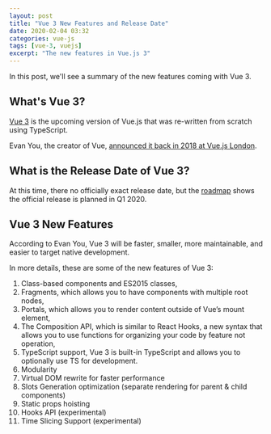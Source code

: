```yaml
---
layout: post
title: "Vue 3 New Features and Release Date"
date: 2020-02-04 03:32
categories: vue-js 
tags: [vue-3, vuejs]
excerpt: "The new features in Vue.js 3" 
---
```


In this post, we'll see a summary of the new features coming with Vue 3.

## What's Vue 3?

[Vue 3](https://medium.com/the-vue-point/plans-for-the-next-iteration-of-vue-js-777ffea6fabf) is the upcoming version of Vue.js that was re-written from scratch using TypeScript.

 Evan You, the creator of Vue, [announced it back in  2018 at Vue.js London](https://medium.com/the-vue-point/plans-for-the-next-iteration-of-vue-js-777ffea6fabf?ref=madewithvuejs.com).

## What is the Release Date of Vue 3?

At this time, there no officially exact release date, but the [roadmap](https://github.com/vuejs/vue/projects/6) shows the official release is planned in Q1 2020.


## Vue 3 New Features

According to Evan You, Vue 3 will be faster, smaller, more maintainable, and easier to target native development.

In more details, these are some of the new features of Vue 3:

1. Class-based components and ES2015 classes,
2. Fragments, which allows you to have components with multiple root nodes,
3. Portals, which allows you to render content outside of Vue’s mount element,
4. The Composition API, which is similar to React Hooks, a new syntax that allows you to use functions for organizing your code by feature not operation, 
6. TypeScript support, Vue 3 is built-in TypeScript and allows you to optionally use TS for development.
7. Modularity
8. Virtual DOM rewrite for faster performance
9. Slots Generation optimization (separate rendering for parent & child components)
10. Static props hoisting
11. Hooks API (experimental)
12. Time Slicing Support (experimental)


